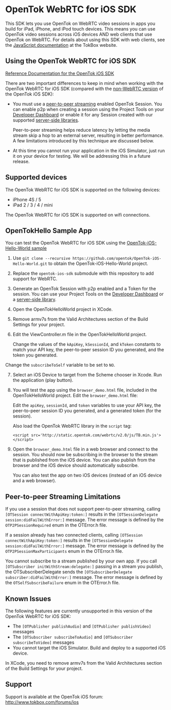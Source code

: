 OpenTok WebRTC for iOS SDK
==========================

This SDK lets you use OpenTok on WebRTC video sessions in apps you build for iPad, iPhone, and iPod touch devices.
This means you can use OpenTok video sessions across iOS devices AND web clients that use OpenTok on
WebRTC. For details about using this SDK with web clients, see the
[JavaScript documentation](http://www.tokbox.com/opentok/api/documentation/v2) at the TokBox website.

Using the OpenTok WebRTC for iOS SDK
------------------------------------

[Reference Documentation for the OpenTok iOS SDK](http://www.tokbox.com/opentok/ios/docs/index.html)

There are two important differences to keep in mind when working with the OpenTok WebRTC for iOS SDK (compared with
the [non-WebRTC version](https://github.com/opentok/opentok-ios-sdk) of the OpenTok iOS SDK):

*  You must use a [peer-to-peer streaming](http://www.tokbox.com/opentok/api/tools/js/documentation/overview/peer_to_peer.html)
   enabled OpenTok Session. You can enable p2p when creating a session using the Project Tools on your
   [Developer Dashboard](https://dashboard.tokbox.com/projects) or enable it for any Session created with
   our supported [server-side libraries](http://www.tokbox.com/opentok/api/tools/documentation/api/server_side_libraries.html).

   Peer-to-peer streaming helps reduce latency by letting the media stream skip a hop to an external server,
   resulting in better performance. A few limitations introduced by this technique are discussed below.

*  At this time you cannot run your application in the iOS Simulator, just run it on your device for testing. We will
   be addressing this in a future release.

Supported devices
-----------------

The OpenTok WebRTC for iOS SDK is supported on the following devices:

* iPhone 4S / 5
* iPad 2 / 3 / 4 / mini

The OpenTok WebRTC for iOS SDK is supported on wifi connections.

OpenTokHello Sample App
--------------------

You can test the OpenTok WebRTC for iOS SDK using the
[OpenTok-iOS-Hello-World sample](https://github.com/opentok/OpenTok-iOS-Hello-World)

1. Use `git clone --recursive https://github.com/opentok/OpenTok-iOS-Hello-World.git` to obtain the OpenTok-iOS-Hello-World project.

2. Replace the `opentok-ios-sdk` submodule with this repository to add support for WebRTC.

3. Generate an OpenTok Session with p2p enabled and a Token for the session. You can use your Project Tools on the 
   [Developer Dashboard](https://dashboard.tokbox.com/projects) or a
   [server-side library](http://www.tokbox.com/opentok/api/tools/documentation/api/server_side_libraries.html).

4. Open the OpenTokHelloWorld project in XCode.

5. Remove armv7s from the Valid Architectures section of the Build Settings for your project.

6. Edit the ViewController.m file in the OpenTokHelloWorld project.

   Change the values of the `kApiKey`, `kSessionId`, and `kToken` constants to match your API key, the peer-to-peer session ID
   you generated, and the token you generated.

  Change the `subscribeToSelf` variable to be set to `NO`.

7. Select an iOS Device to target from the Scheme chooser in Xcode. Run the application (play button).

8. You will test the app using the `browser_demo.html` file, included in the OpenTokHelloWorld project. Edit the 
   `browser_demo.html` file:

   Edit the `apiKey`, `sessionId`, and `token` variables to use your API key, the peer-to-peer session ID you generated,
   and a generated token (for the session).

   Also load the OpenTok WebRTC library in the `script` tag:

   `<script src='http://static.opentok.com/webrtc/v2.0/js/TB.min.js'></script>`

9. Open the `browser_demo.html` file in a web browser and connect to the session. You should now be subscribing
   in the browser to the stream that is published from the iOS device. You can also publish from the browser and
   the iOS device should automatically subscribe.

   You can also test the app on two iOS devices (instead of an iOS device and a web browser).

Peer-to-peer Streaming Limitations
----------------------------------

If you use a session that does not support peer-to-peer streaming, calling `[OTSession connectWithApiKey:token:]`
results in the `[OTSessionDelegate session:didFailWithError:]` message. The error message is defined by the
`OTP2PSessionRequired` enum in the OTError.h file.

If a session already has two connected clients, calling `[OTSession connectWithApiKey:token:]`
results in the `[OTSessionDelegate session:didFailWithError:]` message. The error message is defined by the
`OTP2PSessionMaxParticipants` enum in the OTError.h file.

You cannot subscribe to a stream published by your own app. If you call `[OTSubscriber initWithStream:delegate:]`
passing in a stream you publish, the OTSubscriberDelegate sends the `[OTSubscriberDelegate subscriber:didFailWithError:]`
message. The error message is defined by the `OTSelfSubscribeFailure` enum in the OTError.h file.

Known Issues
------------

The following features are currently unsupported in this version of the OpenTok WebRTC for iOS SDK:

* The `[OTPublisher publishAudio]` and `[OTPublisher publishVideo]` messages
* The `[OTSubscriber subscribeToAudio]` and `[OTSubscriber subscribeToVideo]` messages
* You cannot target the iOS Simulator. Build and deploy to a supported iOS device.

In XCode, you need to remove armv7s from the Valid Architectures section of the Build Settings for your project.

Support
-------

Support is available at the OpenTok iOS forum: <http://www.tokbox.com/forums/ios>
